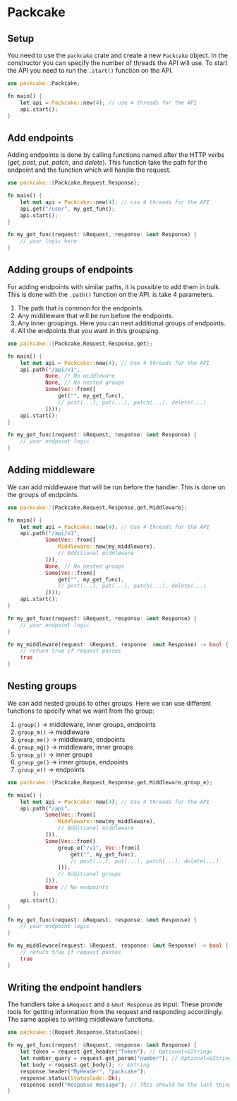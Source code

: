 # Packcake

## Setup

You need to use the `packcake` crate and create a new `Packcake` object. In the constructor you can specify the number of threads the API will use. To start the API you need to run the `.start()` function on the API.

```rust
use packcake::Packcake;

fn main() {
	let api = Packcake::new(4); // use 4 threads for the API
	api.start();
}
```

## Add endpoints

Adding endpoints is done by calling functions named after the HTTP verbs (*get*, *post*, *put*, *patch*, and *delete*). This function take the path for the endpoint and the function which will handle the request.

```rust
use packcake::{Packcake,Request,Response};

fn main() {
	let mut api = Packcake::new(4); // use 4 threads for the API
	api.get("/user", my_get_func);
	api.start();
}

fn my_get_func(request: &Request, response: &mut Response) {
	// your logic here
}
```

## Adding groups of endpoints

For adding endpoints with similar paths, it is possible to add them in bulk. This is done with the `.path()` function on the API. is take 4 parameters.
1. The path that is common for the endpoints.
2. Any middleware that will be run before the endpoints.
3. Any inner groupings. Here you can nest additional groups of endpoints.
4. All the endpoints that you want in this groupsing.

```rust
use packcake::{Packcake,Request,Response,get};

fn main() {
	let mut api = Packcake::new(4); // Use 4 threads for the API
	api.path("/api/v1", 
			None, // No middleware 
			None, // No nested groups
			Some(Vec::from([
				get("", my_get_func),
				// post(...), put(...), patch(...), delete(...)
			])));
	api.start();
}

fn my_get_func(request: &Request, response: &mut Response) {
	// your endpoint logic
}
```

## Adding middleware

We can add middleware that will be run before the handler. This is done on the groups of endpoints.

```rust
use packcake::{Packcake,Request,Response,get,Middleware};

fn main() {
	let mut api = Packcake::new(4); // Use 4 threads for the API
	api.path("/api/v1", 
			Some(Vec::from([
				Middleware::new(my_middleware),
				// Additional middleware
			])), 
			None, // No nested groups
			Some(Vec::from([
				get("", my_get_func),
				// post(...), put(...), patch(...), delete(...)
			])));
	api.start();
}

fn my_get_func(request: &Request, response: &mut Response) {
	// your endpoint logic
}

fn my_middleware(request: &Request, response: &mut Response) -> bool {
	// return true if request passes
	true
}
```

## Nesting groups

We can add nested groups to other groups. Here we can use different functions to specify what we want from the group:

1. ``group()`` -> middleware, inner groups, endpoints
2. ``group_m()`` -> middleware
3. ``group_me()`` -> middleware, endpoints
4. ``group_mg()`` -> middleware, inner groups
5. ``group_g()`` -> inner groups
6. ``group_ge()`` -> inner groups, endpoints
7. ``group_e()`` -> endpoints

```rust
use packcake::{Packcake,Request,Response,get,Middleware,group_e};

fn main() {
	let mut api = Packcake::new(4); // Use 4 threads for the API
	api.path("/api", 
			Some(Vec::from([
				Middleware::new(my_middleware),
				// Additional middleware
			])), 
			Some(Vec::from([
				group_e("/v1", Vec::from([
					get("", my_get_func),
					// post(...), put(...), patch(...), delete(...)
				])),
				// Additional groups
			])),
			None // No endpoints
		);
	api.start();
}

fn my_get_func(request: &Request, response: &mut Response) {
	// your endpoint logic
}

fn my_middleware(request: &Request, response: &mut Response) -> bool {
	// return true if request passes
	true
}
```
## Writing the endpoint handlers

The handlers take a `&Request` and a `&mut Response` as input. These provide tools for getting information from the request and responding accordingly. The same applies to writing middleware functions.

```rust
use packcake::{Requet,Response,StatusCode};

fn my_get_func(request: &Request, response: &mut Response) {
	let token = request.get_header("Token"); // Optional<&String>
	let number_query = request.get_param("number"); // Optional<&String>
	let body = request.get_body(); // &String
	response.header("MyHeader", "packcake");
	response.status(StatusCode::Ok);
	response.send("Response message"); // This should be the last thing
}
```
